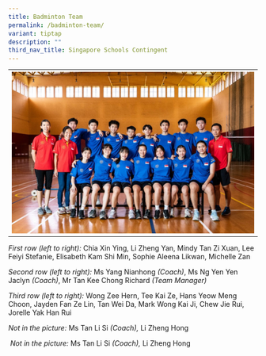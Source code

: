 ```yaml
---
title: Badminton Team
permalink: /badminton-team/
variant: tiptap
description: ""
third_nav_title: Singapore Schools Contingent
---
```

<table style="minWidth: 75px">
<colgroup>
<col>
<col>
<col>
</colgroup>
<tbody>
<tr>
<th rowspan="1" colspan="3">
<div class="isomer-image-wrapper">
<img style="width: 100%" height="auto" width="100%" alt="" src="/images/Badminton_Contingent.jpg">
</div>
</th>
</tr>
</tbody>
</table>
<p><em>First row (left to right):</em> Chia Xin Ying, Li Zheng Yan, Mindy
Tan Zi Xuan, Lee Feiyi Stefanie, Elisabeth Kam Shi Min, Sophie Aleena Likwan,
Michelle Zan</p>
<p><em>Second row (left to right):</em> Ms Yang Nianhong <em>(Coach)</em>,
Ms Ng Yen Yen Jaclyn <em>(Coach)</em>, Mr Tan Kee Chong Richard&nbsp;<em>(Team Manager)</em>
</p>
<p><em>Third row (left to right):</em> Wong Zee Hern, Tee Kai Ze, Hans Yeow
Meng Choon, Jayden Fan Ze Lin, Tan Wei Da, Mark Wong Kai Ji, Chew Jie Rui,
Jorelle Yak Han Rui</p>
<p><em>Not in the picture:</em> Ms Tan Li Si <em>(Coach), </em>Li Zheng Hong</p>
<p>&nbsp;<em>Not in the picture:</em> Ms Tan Li Si <em>(Coach), </em>Li Zheng
Hong</p>